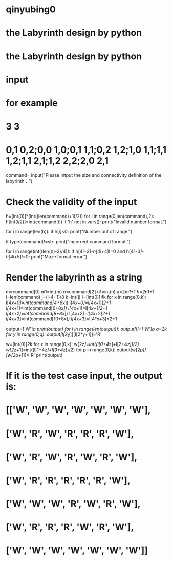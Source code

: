  # qinyubing0
 # the Labyrinth design by python
 # the Labyrinth design by python
 # input
 # for example
 # 3 3
 # 0,1 0,2;0,0 1,0;0,1 1,1;0,2 1,2;1,0 1,1;1,1 1,2;1,1 2,1;1,2 2,2;2,0 2,1 
 command= input("Please intput the size and connectivity definition of the labyrinth：")
 # Check the validity of the input
 h=[int(0)]*(int((len(command)+1)/2))
 for i in range(0,len(command),2):
     h[int(i/2)]=int(command[i])
 if 'h' not in vars():
     print("Invalid number format.")
     
 for i in range(len(h)): 
      if h[i]<0:
         print("Number out of range.")
         
 if type(command)!=str:
     print("Incorrect command format.")
     
 for i in range(int((len(h)-2)/4)):
    if h[4*i+2]-h[4*i+4]!=0 and h[4*i+3]-h[4*i+5]!=0:
        print("Maze format error.")
 # Render the labyrinth as a string
 m=command[0]
 m1=int(m)
 n=command[2]
 n1=int(n)
 a=2*m1+1
 b=2*n1+1
 i=len(command)
 j=(i-4+1)/8
 k=int(j)
 l=[int(0)]*4*k
 for x in range(0,k):
    l[4*x+0]=int(command[4+8*x])
    l[4*x+0]=l[4*x+0]*2+1
    l[4*x+1]=int(command[6+8*x])
    l[4*x+1]=l[4*x+1]*2+1
    l[4*x+2]=int(command[8+8*x])
    l[4*x+2]=l[4*x+2]*2+1
    l[4*x+3]=int(command[10+8*x])
    l[4*x+3]=l[4*x+3]*2+1

 output=['W']*a
 print(output)
 for i in range(len(output)):
     output[i]=['W']*b
 q=2*k
 for y in range(0,q):
     output[l[2*y]][l[2*y+1]]='R'

 w=[int(0)]*2*k
 for z in range(0,k):
     w[2*z]=int((l[0+4*z]+l[2+4*z])/2)
     w[2*z+1]=int((l[1+4*z]+l[3+4*z])/2)
 for p in range(0,k):
     output[w[2*p]][w[2*p+1]]='R'
 print(output)
 # If it is the test case input, the output is:
 # [['W', 'W', 'W', 'W', 'W', 'W', 'W'],
 # ['W', 'R', 'W', 'R', 'R', 'R', 'W'],
 # ['W', 'R', 'W', 'R', 'W', 'R', 'W'],
 # ['W', 'R', 'R', 'R', 'R', 'R', 'W'],
 # ['W', 'W', 'W', 'R', 'W', 'R', 'W'],
 # ['W', 'R', 'R', 'R', 'W', 'R', 'W'],
 # ['W', 'W', 'W', 'W', 'W', 'W', 'W']]
